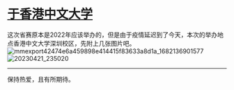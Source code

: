 # [于香港中文大学](https://github.com/HealUP/MyBlog/issues/12)

这次省赛原本是2022年应该举办的，但是由于疫情延迟到了今天，本次的举办地点香港中文大学深圳校区，先附上几张图片吧。
![mmexport42474e6a459898e414415f83633a8d1a_1682136901577](https://user-images.githubusercontent.com/72082506/233777613-10306e27-b9eb-45f0-962d-9cb7e95a5523.jpeg)
![20230421_235020](https://user-images.githubusercontent.com/72082506/233777623-267a2964-b349-4601-813d-95208364df1f.jpg)



---

保持热爱，且有所期待。